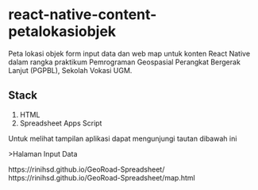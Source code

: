 # react-native-content-petalokasiobjek

Peta lokasi objek form input data dan web map untuk konten React Native dalam rangka praktikum Pemrograman Geospasial Perangkat Bergerak Lanjut (PGPBL), Sekolah Vokasi UGM.

## Stack
1. HTML
2. Spreadsheet Apps Script

<p> Untuk melihat tampilan aplikasi dapat mengunjungi tautan dibawah ini</p>
<p <a href= https://rinihsd.github.io/GeoRoad-Spreadsheet/>>Halaman Input Data</p>
https://rinihsd.github.io/GeoRoad-Spreadsheet/
https://rinihsd.github.io/GeoRoad-Spreadsheet/map.html
